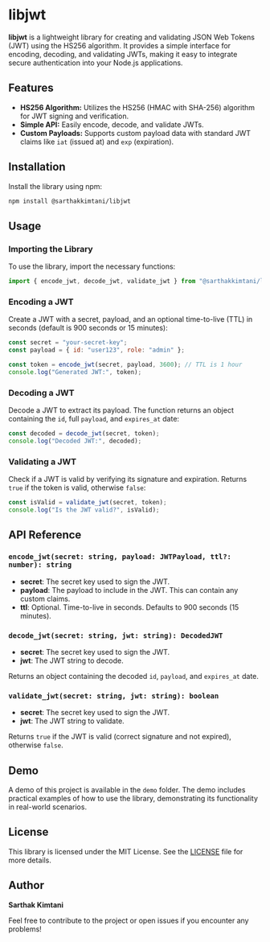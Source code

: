 # libjwt

**libjwt** is a lightweight library for creating and validating JSON Web Tokens (JWT) using the HS256 algorithm. It provides a simple interface for encoding, decoding, and validating JWTs, making it easy to integrate secure authentication into your Node.js applications.

## Features

- **HS256 Algorithm:** Utilizes the HS256 (HMAC with SHA-256) algorithm for JWT signing and verification.
- **Simple API:** Easily encode, decode, and validate JWTs.
- **Custom Payloads:** Supports custom payload data with standard JWT claims like `iat` (issued at) and `exp` (expiration).

## Installation

Install the library using npm:

```bash
npm install @sarthakkimtani/libjwt
```

## Usage

### Importing the Library

To use the library, import the necessary functions:

```javascript
import { encode_jwt, decode_jwt, validate_jwt } from "@sarthakkimtani/libjwt";
```

### Encoding a JWT

Create a JWT with a secret, payload, and an optional time-to-live (TTL) in seconds (default is 900 seconds or 15 minutes):

```javascript
const secret = "your-secret-key";
const payload = { id: "user123", role: "admin" };

const token = encode_jwt(secret, payload, 3600); // TTL is 1 hour
console.log("Generated JWT:", token);
```

### Decoding a JWT

Decode a JWT to extract its payload. The function returns an object containing the `id`, full `payload`, and `expires_at` date:

```javascript
const decoded = decode_jwt(secret, token);
console.log("Decoded JWT:", decoded);
```

### Validating a JWT

Check if a JWT is valid by verifying its signature and expiration. Returns `true` if the token is valid, otherwise `false`:

```javascript
const isValid = validate_jwt(secret, token);
console.log("Is the JWT valid?", isValid);
```

## API Reference

### `encode_jwt(secret: string, payload: JWTPayload, ttl?: number): string`

- **secret**: The secret key used to sign the JWT.
- **payload**: The payload to include in the JWT. This can contain any custom claims.
- **ttl**: Optional. Time-to-live in seconds. Defaults to 900 seconds (15 minutes).

### `decode_jwt(secret: string, jwt: string): DecodedJWT`

- **secret**: The secret key used to sign the JWT.
- **jwt**: The JWT string to decode.

Returns an object containing the decoded `id`, `payload`, and `expires_at` date.

### `validate_jwt(secret: string, jwt: string): boolean`

- **secret**: The secret key used to sign the JWT.
- **jwt**: The JWT string to validate.

Returns `true` if the JWT is valid (correct signature and not expired), otherwise `false`.

## Demo

A demo of this project is available in the `demo` folder. The demo includes practical examples of how to use the library, demonstrating its functionality in real-world scenarios.

## License

This library is licensed under the MIT License. See the [LICENSE](LICENSE) file for more details.

## Author

**Sarthak Kimtani**

Feel free to contribute to the project or open issues if you encounter any problems!
